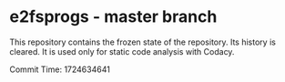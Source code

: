 # e2fsprogs - master branch

This repository contains the frozen state of the repository.
Its history is cleared. It is used only for static code
analysis with Codacy.

Commit Time: 1724634641